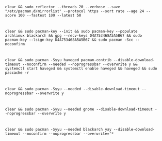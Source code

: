     clear && sudo reflector --threads 20 --verbose --save "/etc/pacman.d/mirrorlist" --protocol https --sort rate --age 24 --score 100 --fastest 100 --latest 50
#
    clear && sudo pacman-key --init && sudo pacman-key --populate archlinux blackarch && gpg --recv-keys D4A753468A5A5B67 && sudo pacman-key --lsign-key D4A753468A5A5B67 && sudo pacman -Scc --noconfirm
#
    clear && sudo pacman -Syyu haveged pacman-contrib --disable-download-timeout --noconfirm --needed --noprogressbar --overwrite y && systemctl start haveged && systemctl enable haveged && haveged && sudo paccache -r    
#    
    clear && sudo pacman -Syyu --needed --disable-download-timeout --noprogressbar --overwrite y
#
    clear && sudo pacman -Syyu --needed gnome --disable-download-timeout --noprogressbar --overwrite y
#
    clear && sudo pacman -Syyu --needed blackarch yay --disable-download-timeout --noconfirm --noprogressbar --overwrite='*  
